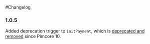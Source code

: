#Changelog

### 1.0.5
Added deprecation trigger to `initPayment`, which is [deprecated and removed](https://github.com/pimcore/pimcore/blob/478c011b8dd4b2e8fd5e1e0739da7a0898a31273/doc/Development_Documentation/23_Installation_and_Upgrade/09_Upgrade_Notes/README.md?plain=1#L665) since Pimcore 10.